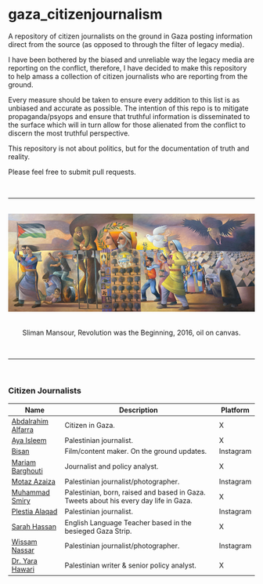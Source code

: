 # gaza_citizenjournalism
A repository of citizen journalists on the ground in Gaza posting information direct from the source (as opposed to through the filter of legacy media).

I have been bothered by the biased and unreliable way the legacy media are reporting on the conflict, therefore, I have decided to make this repository to help amass a collection of citizen journalists who are reporting from the ground.

Every measure should be taken to ensure every addition to this list is as unbiased and accurate as possible. The intention of this repo is to mitigate propaganda/psyops and ensure that truthful information is disseminated to the surface which will in turn allow for those alienated from the conflict to discern the most truthful perspective.

This repository is not about politics, but for the documentation of truth and reality.

Please feel free to submit pull requests.

<br>

---
<br>

<div align="center">
<img src="./images/sliman_mansour.jpg" height="200px">
</div>
<div align="center">
<br>
<p>Sliman Mansour, Revolution was the Beginning, 2016, oil on canvas.</p>
</div>
<br>

---

<br>

### Citizen Journalists
Name | Description | Platform |
|---|---|---|
| [Abdalrahim Alfarra](https://x.com/AboodMalfarra) | Citizen in Gaza. | X |
| [Aya Isleem](https://x.com/AyaIsleemEn) | Palestinian journalist. | X |
| [Bisan](https://www.instagram.com/wizard_bisan1/) | Film/content maker. On the ground updates. | Instagram |
| [Mariam Barghouti](https://x.com/MariamBarghouti) | Journalist and policy analyst. | X |
| [Motaz Azaiza](https://www.instagram.com/motaz_azaiza) | Palestinian journalist/photographer. | Instagram |
| [Muhammad Smiry](https://x.com/MuhammadSmiry) | Palestinian, born, raised and based in Gaza. Tweets about his every day life in Gaza. | X |
| [Plestia Alaqad](https://www.instagram.com/byplestia/) | Palestinian journalist. | Instagram |
| [Sarah Hassan](https://x.com/Sarah_Hassan94) | English Language Teacher based in the besieged Gaza Strip. | X |
| [Wissam Nassar](https://www.instagram.com/wissamgaza/) | Palestinian journalist/photographer. | Instagram |
| [Dr. Yara Hawari](https://x.com/yarahawari) | Palestinian writer & senior policy analyst. | X |


